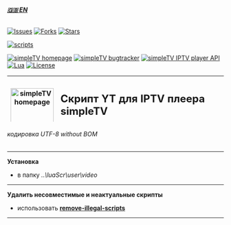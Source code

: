  ###### **[:uk: EN][EN]**

[![Issues][badge-issues]][Issues]
[![Forks][badge-forks]][Forks]
[![Stars][badge-stars]][Stars]

[![scripts][badge-scripts]][Scripts]

[![simpleTV homepage][badge-simpletvhomepage]][simpleTV homepage]
[![simpleTV bugtracker][badge-simpletvbugtracker]][simpleTV bugtracker]
[![simpleTV IPTV player API][badge-simpletvapi]][simpleTV API]
[![Lua][badge-lua]][Lua]
[![License][badge-license]][License]

<div class="table sectionedit1">
<table class="inline" style="height: 107px;" width="586">
<tbody>
<tr class="row0">
<th class="col0" ><a href="http://iptv.gen12.net/"><img src="https://raw.githubusercontent.com/Nexterr/simpleTV-images/master/logo_f1.png" width="100px" alt="simpleTV homepage" title="simpleTV homepage" /></a></th>
<th class="col1 rightalign" " colspan="3">
<h2 style="text-align: left;"><strong class="">Скрипт YT для IPTV плеера simpleTV</strong></h2><p>0.5.0 b12.7.5 (x32/x64 vlc 3.0.11)</p>
</th>
</tr>
</tbody>
</table>
</div>

###### кодировка UTF-8 without BOM
---------------------------------------------
**Установка**
 - в папку _..\luaScr\user\video_
---------------------------------------------
**Удалить несовместимые и неактуальные скрипты**
- использовать **[remove-illegal-scripts][remove]**
---------------------------------------------

[Issues]: https://github.com/Nexterr/simpleTV-script-YT/issues "Issues"
[Forks]: https://github.com/Nexterr/simpleTV-script-YT/network/members "Forks"
[Stars]: https://github.com/Nexterr/simpleTV-script-YT/stargazers "Stars"
[Scripts]: https://github.com/Nexterr/simpleTV-scripts "Скрипты"
[simpleTV API]: http://iptv.gen12.net/dokuwiki/doku.php?id=mantis:simpletv:api "simpleTV API"
[Lua]: https://www.lua.org/manual/5.1 "Lua 5.1"
[License]: https://github.com/Nexterr/simpleTV-script-YT/blob/master/LICENSE "License Apache 2.0"
[remove]: https://github.com/Nexterr/simpleTV-scripts/tree/master/addons/remove-illegal-scripts "удалить несовместимые и неактуальные скрипты"
[simpleTV homepage]: http://iptv.gen12.net "simpleTV homepage"
[simpleTV bugtracker]: http://iptv.gen12.net/bugtracker "simpleTV bugtracker"
[EN]: https://github.com/Nexterr/simpleTV-script-YT/blob/main/README-EN.md "english"

[badge-issues]: https://img.shields.io/github/issues/Nexterr/simpleTV-script-YT.svg?style=flat-square "Open issues"
[badge-forks]: https://img.shields.io/github/forks/Nexterr/simpleTV-script-YT.svg?style=flat-square "Forks"
[badge-stars]: https://img.shields.io/github/stars/Nexterr/simpleTV-script-YT.svg?style=flat-square "Stars"
[badge-scripts]: https://img.shields.io/badge/%D1%81%D0%BA%D1%80%D0%B8%D0%BF%D1%82%D1%8B-%D0%B2%D0%B8%D0%B4%D0%B5%D0%BE%20%7C%20%D1%81%D0%BA%D1%80%D0%B0%D0%BF%D0%B5%D1%80%D1%8B%20%7C%20%D0%B4%D0%BE%D0%BF%D0%BE%D0%BB%D0%BD%D0%B5%D0%BD%D0%B8%D1%8F-%2300008b?style=flat-square "скрипты: видео | скраперы | дополнения"
[badge-simpletvapi]: https://img.shields.io/badge/simpleTV-Lua%20API-maroon?style=flat-square "simpleTV Lua API"
[badge-lua]: https://img.shields.io/badge/Lua-5.1-blueviolet?style=flat-square "Lua 5.1"
[badge-license]: https://img.shields.io/badge/License-Apache%202.0-blueviolet?style=flat-square "License Apache 2.0"
[badge-simpletvhomepage]: https://img.shields.io/badge/simpleTV-homepage-maroon?style=flat-square "домашняя страница"
[badge-simpletvbugtracker]: https://img.shields.io/badge/simpleTV-bugtracker-maroon?style=flat-square "багтрекер"
